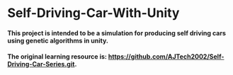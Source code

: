 # Self-Driving-Car-With-Unity
#### This project is intended to be a simulation for producing self driving cars using genetic algorithms in unity.
#### The original learning resource is: https://github.com/AJTech2002/Self-Driving-Car-Series.git.
